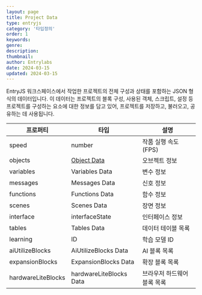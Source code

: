 ```yaml
---
layout: page
title: Project Data
type: entryjs
category: '타입정의'
order: 1
keywords: 
genre: 
description: 
thumbnail: 
author: Entrylabs
date: 2024-03-15
updated: 2024-03-15
---
```


EntryJS 워크스페이스에서 작업한 프로젝트의 전체 구성과 상태를 포함하는 JSON 형식의 데이터입니다. 이 데이터는 프로젝트의 블록 구성, 사용된 객체, 스크립트, 설정 등 프로젝트를 구성하는 요소에 대한 정보를 담고 있어, 프로젝트를 저장하고, 불러오고, 공유하는 데 사용됩니다.

|프로퍼티|타입|설명|
|---|---|---|
|speed|number|작품 실행 속도(FPS)|
|objects|[Object Data](/entryjs/typedef/2024-03-15-object-data.html)|오브젝트 정보|
|variables|Variables Data|변수 정보|
|messages|Messages Data|신호 정보|
|functions|Functions Data|함수 정보|
|scenes|Scenes Data|장면 정보|
|interface|interfaceState|인터페이스 정보|
|tables|Tables Data|데이터 테이블 목록|
|learning|ID|학습 모델 ID|
|aiUtilizeBlocks|AiUtilizeBlocks Data|AI 블록 목록|
|expansionBlocks|ExpansionBlocks Data|확장 블록 목록|
|hardwareLiteBlocks|hardwareLiteBlocks Data|브라우저 하드웨어 블록 목록|